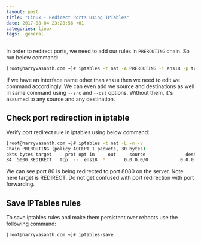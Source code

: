```yaml
---
layout: post
title: "Linux - Redirect Ports Using IPTables"
date: 2017-08-04 23:28:56 +01
categories: linux
tags:  general
---
```


In order to redirect ports, we need to add our rules in `PREROUTING` chain. So run below command:

```bash
[root@harryvasanth.com ~]# iptables -t nat -A PREROUTING -i ens18 -p tcp --dport 80 -j REDIRECT --to-port 8080
```

If we have an interface name other than `ens18` then we need to edit we command accordingly. We can even add we source and destinations as well in same command using `--src` and `--dst` options. Without them, it's assumed to any source and any destination.

## Check port redirection in iptable

Verify port redirect rule in iptables using below command:

```bash
[root@harryvasanth.com ~]# iptables -t nat -L -n -v
Chain PREROUTING (policy ACCEPT 1 packets, 30 bytes)
pkts bytes target     prot opt in     out     source               destination
84  5000 REDIRECT   tcp  --  ens18  *       0.0.0.0/0            0.0.0.0/0            tcp dpt:80 redir ports 8080
```

We can see port 80 is being redirected to port 8080 on the server. Note here target is REDIRECT. Do not get confused with port redirection with port forwarding.

## Save IPTables rules

To save iptables rules and make them persistent over reboots use the following command:

```bash
[root@harryvasanth.com ~]# iptables-save
```